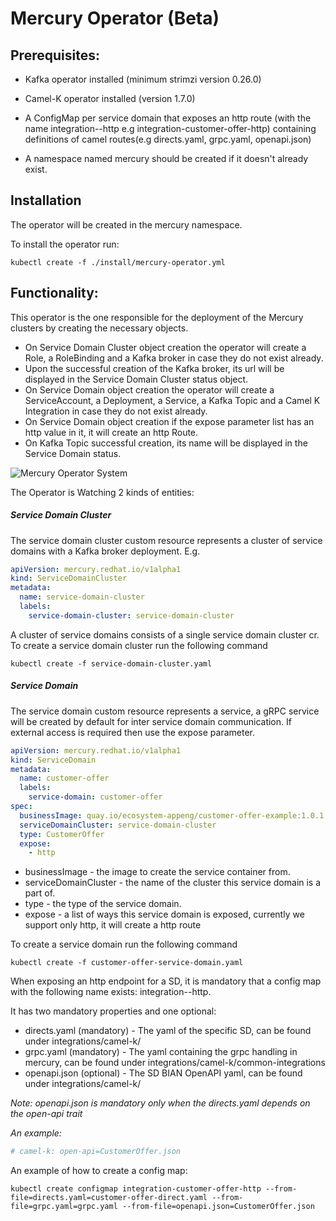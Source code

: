 # Mercury Operator (Beta)
## Prerequisites:

- Kafka operator installed (minimum strimzi version 0.26.0)

- Camel-K operator installed (version 1.7.0)

- A ConfigMap per service domain that exposes an http route
(with the name integration-<service-domain-name>-http e.g integration-customer-offer-http)
containing definitions of camel routes(e.g directs.yaml, grpc.yaml, openapi.json)

- A namespace named mercury should be created if it doesn't already exist.

## Installation

The operator will be created in the mercury namespace.

To install the operator run:

```shell
kubectl create -f ./install/mercury-operator.yml
```

## Functionality:
This operator is the one responsible for the deployment of the Mercury clusters by creating the necessary objects.
* On Service Domain Cluster object creation the operator will create a Role, a RoleBinding and a Kafka broker in case they do not exist already.
* Upon the successful creation of the Kafka broker, its url will be displayed in the Service Domain Cluster status object.
* On Service Domain object creation the operator will create a ServiceAccount, a Deployment, a Service, a Kafka Topic and a Camel K Integration in case they do not exist already.
* On Service Domain object creation if the expose parameter list has an http value in it, it will create an http Route.
* On Kafka Topic successful creation, its name will be displayed in the Service Domain status.

![Mercury Operator System](images/mercury-operator.png)

The Operator is Watching 2 kinds of entities:

##### Service Domain Cluster
The service domain cluster custom resource represents a cluster of service domains with a Kafka broker deployment.
E.g.
```yaml
apiVersion: mercury.redhat.io/v1alpha1
kind: ServiceDomainCluster
metadata:
  name: service-domain-cluster
  labels:
    service-domain-cluster: service-domain-cluster
```

A cluster of service domains consists of a single service domain cluster cr.
To create a service domain cluster run the following command
```shell
kubectl create -f service-domain-cluster.yaml
```

##### Service Domain
The service domain custom resource represents a service, a gRPC service will be created by default for inter service domain communication. 
If external access is required then use the expose parameter.
```yaml
apiVersion: mercury.redhat.io/v1alpha1
kind: ServiceDomain
metadata:
  name: customer-offer
  labels:
    service-domain: customer-offer
spec:
  businessImage: quay.io/ecosystem-appeng/customer-offer-example:1.0.1
  serviceDomainCluster: service-domain-cluster
  type: CustomerOffer
  expose:
    - http
```
* businessImage - the image to create the service container from.
* serviceDomainCluster - the name of the cluster this service domain is a part of.
* type - the type of the service domain.
* expose - a list of ways this service domain is exposed, currently we support only http, it will create a http route 

To create a service domain run the following command
```shell
kubectl create -f customer-offer-service-domain.yaml
```

When exposing an http endpoint for a SD, it is mandatory that
a config map with the following name exists: integration-<service-domain-name-in-lower-case-seperated-by-hyphen>-http.

It has two mandatory properties and one optional:
* directs.yaml (mandatory) - The yaml of the specific SD, can be found under integrations/camel-k/<sd-name>
* grpc.yaml (mandatory) - The yaml containing the grpc handling in mercury, can be found under integrations/camel-k/common-integrations
* openapi.json (optional) - The SD BIAN OpenAPI yaml, can be found under integrations/camel-k/<sd-name>
  
*Note: openapi.json is mandatory only when the directs.yaml depends on the open-api trait*

*An example:*
```yaml
# camel-k: open-api=CustomerOffer.json
```

An example of how to create a config map:

```shell
kubectl create configmap integration-customer-offer-http --from-file=directs.yaml=customer-offer-direct.yaml --from-file=grpc.yaml=grpc.yaml --from-file=openapi.json=CustomerOffer.json
```
